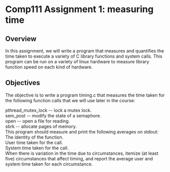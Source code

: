 # Comp111 Assignment 1: measuring time
## Overview
In this assignment, we will write a program that measures and quantifies the time taken to execute a variety of C library functions and system calls. This program can be run on a variety of linux hardware to measure library function speed on each kind of hardware.  

## Objectives   
The objective is to write a program timing.c that measures the time taken for the following function calls that we will use later in the course:  

pthread_mutex_lock -- lock a mutex lock.  
sem_post -- modify the state of a semaphore.  
open -- open a file for reading.  
sbrk -- allocate pages of memory.  
This program should measure and print the following averages on stdout:  
The identity of the function.  
User time taken for the call.  
System time taken for the call.  
When there is variation in the time due to circumstances, itemize (at least five) circumstances that affect timing, and report the average user and system time taken for each circumstance.  
